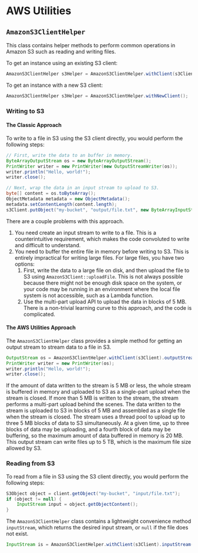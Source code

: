 # AWS Utilities

## `AmazonS3ClientHelper`

This class contains helper methods to perform common operations in Amazon S3 such as reading and writing files.
 
To get an instance using an existing S3 client:

```java
AmazonS3ClientHelper s3Helper = AmazonS3ClientHelper.withClient(s3Client);
```

To get an instance with a new S3 client:
 
 ```java
AmazonS3ClientHelper s3Helper = AmazonS3ClientHelper.withNewClient();
 ```

### Writing to S3

#### The Classic Approach

To write to a file in S3 using the S3 client directly, you would perform the following steps:

```java
// First, write the data to an buffer in memory.
ByteArrayOutputStream os = new ByteArrayOutputStream();
PrintWriter writer = new PrintWriter(new OutputStreamWriter(os));
writer.println("Hello, world!");
writer.close();

// Next, wrap the data in an input stream to upload to S3.
byte[] content = os.toByteArray();
ObjectMetadata metadata = new ObjectMetadata();
metadata.setContentLength(content.length);
s3Client.putObject("my-bucket", "output/file.txt", new ByteArrayInputStream(content), metadata);
```

There are a couple problems with this approach.

1.  You need create an input stream to write to a file.  This is a counterintuitive requirement, which makes the code convoluted to write and difficult to understand.
1.  You need to buffer the entire file in memory before writing to S3.  This is entirely impractical for writing large files.  For large files, you have two options:
    1.  First, write the data to a large file on disk, and then upload the file to S3 using `AmazonS3Client::uploadFile`.  This is not always possible because there might not be enough disk space on the system, or your code may be running in an environment where the local file system is not accessible, such as a Lambda function.
    1.  Use the multi-part upload API to upload the data in blocks of 5 MB.  There is a non-trivial learning curve to this approach, and the code is complicated.

#### The AWS Utilities Approach

The `AmazonS3ClientHelper` class provides a simple method for getting an output stream to stream data to a file in S3.

```java
OutputStream os = AmazonS3ClientHelper.withClient(s3Client).outputStream("my-bucket", "output/file.txt");
PrintWriter writer = new PrintWriter(os);
writer.println("Hello, world!");
writer.close();
```

If the amount of data written to the stream is 5 MB or less, the whole stream is buffered in memory and uploaded to S3 as a single-part upload when the stream is closed.  If more than 5 MB is written to the stream, the stream performs a multi-part upload behind the scenes.  The data written to the stream is uploaded to S3 in blocks of 5 MB and assembled as a single file when the stream is closed.  The stream uses a thread pool to upload up to three 5 MB blocks of data to S3 simultaneously.  At a given time, up to three blocks of data may be uploading, and a fourth block of data may be buffering, so the maximum amount of data buffered in memory is 20 MB.  This output stream can write files up to 5 TB, which is the maximum file size allowed by S3.

### Reading from S3

To read from a file in S3 using the S3 client directly, you would perform the following steps:

```java
S3Object object = client.getObject("my-bucket", "input/file.txt");
if (object != null) {
    InputStream input = object.getObjectContent();
}
```

The `AmazonS3ClientHelper` class contains a lightweight convenience method `inputStream`, which returns the desired input stream, or `null` if the file does not exist.

```java
InputStream is = AmazonS3ClientHelper.withClient(s3Client).inputStream("my-bucket", "input/file.txt");
```